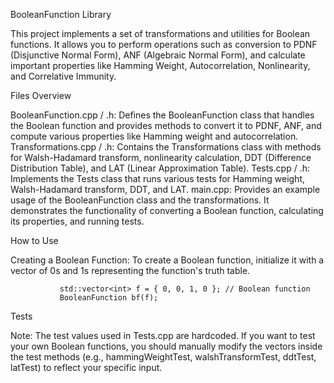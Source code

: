 BooleanFunction Library

This project implements a set of transformations and utilities for Boolean functions. It allows you to perform operations such as conversion to PDNF (Disjunctive Normal Form), ANF (Algebraic Normal Form), and calculate important properties like Hamming Weight, Autocorrelation, Nonlinearity, and Correlative Immunity.

Files Overview

  BooleanFunction.cpp / .h: Defines the BooleanFunction class that handles the Boolean function and provides methods to convert it to PDNF, ANF, and compute various properties like Hamming weight and autocorrelation.
  Transformations.cpp / .h: Contains the Transformations class with methods for Walsh-Hadamard transform, nonlinearity calculation, DDT (Difference Distribution Table), and LAT (Linear Approximation Table).
  Tests.cpp / .h: Implements the Tests class that runs various tests for Hamming weight, Walsh-Hadamard transform, DDT, and LAT.
main.cpp: Provides an example usage of the BooleanFunction class and the transformations. It demonstrates the functionality of converting a Boolean function, calculating its properties, and running tests. 

How to Use

Creating a Boolean Function: To create a Boolean function, initialize it with a vector of 0s and 1s representing the function's truth table.

               std::vector<int> f = { 0, 0, 1, 0 }; // Boolean function 
               BooleanFunction bf(f);

Tests

Note: The test values used in Tests.cpp are hardcoded.
If you want to test your own Boolean functions, you should manually modify the vectors inside the test methods (e.g., hammingWeightTest, walshTransformTest, ddtTest, latTest) to reflect your specific input.
